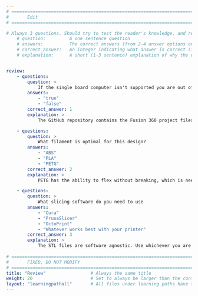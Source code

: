 ```yaml
---
# ================================================================================
#       Edit
# ================================================================================

# Always 3 questions. Should try to test the reader's knowledge, and reinforce the key points you want them to remember.
    # question:         A one sentence question
    # answers:          The correct answers (from 2-4 answer options only). Should be surrounded by quotes.
    # correct_answer:   An integer indicating what answer is correct (index starts from 0)
    # explanation:      A short (1-3 sentence) explanation of why the correct answer is correct. Can add additional context if desired


review:
    - questions:
        question: >
            If the single board computer isn't supported you are out of luck
        answers:
            - "true"
            - "false"
        correct_answer: 1
        explanation: >
            The GitHub repository contains the Fusion 360 project files, so you are free to modify the design as needed

    - questions:
        question: >
            What filament is optimal for this design?
        answers:
            - "ABS"
            - "PLA"
            - "PETG"
        correct_answer: 2
        explanation: >
            PETG has the ability to flex without breaking, which is needed for the thumb tabs on the card plate

    - questions:
        question: >
            What slicing software do you need to use
        answers:
            - "Cura"
            - "PrusaSlicer"
            - "OctoPrint"
            - "Whatever works best with your printer"
        correct_answer: 3
        explanation: >
            The STL files are software agnostic. Use whichever you are most comfortable with, and that works with your printer
    
# ================================================================================
#       FIXED, DO NOT MODIFY
# ================================================================================
title: "Review"                 # Always the same title
weight: 20                      # Set to always be larger than the content in this path
layout: "learningpathall"       # All files under learning paths have this same wrapper
---
```

